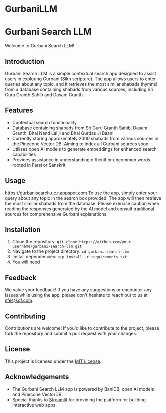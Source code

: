 # GurbaniLLM
# Gurbani Search LLM

Welcome to Gurbani Search LLM!

## Introduction
Gurbani Search LLM is a simple contextual search app designed to assist users in exploring Gurbani (Sikh scripture). The app allows users to enter queries about any topic, and it retrieves the most similar shabads (hymns) from a database containing shabads from various sources, including Sri Guru Granth Sahib and Dasam Granth.

## Features
- Contextual search functionality
- Database containing shabads from Sri Guru Granth Sahib, Dasam Granth, Bhai Nand Lal ji and Bhai Gurdas Ji Baani
- Currently storing approximately 2000 shabads from various sources in the Pinecone Vector DB. Aiming to index all Gurbani sources soon.
- Utilizes open AI models to generate embeddings for enhanced search capabilities
- Provides assistance in understanding difficult or uncommon words rooted in Farsi or Sanskrit

## Usage
https://gurbanisearch.uc.r.appspot.com
To use the app, simply enter your query about any topic in the search box provided. The app will then retrieve the most similar shabads from the database. Please exercise caution when reading the responses generated by the AI model and consult traditional sources for comprehensive Gurbani explanations.

## Installation
1. Clone the repository: `git clone https://github.com/your-username/gurbani-search-llm.git`
2. Navigate to the project directory: `cd gurbani-search-llm`
3. Install dependencies: `pip install -r requirements.txt`
4. You will need 

## Feedback
We value your feedback! If you have any suggestions or encounter any issues while using the app, please don't hesitate to reach out to us at sfe@sdf.com.

## Contributing
Contributions are welcome! If you'd like to contribute to the project, please fork the repository and submit a pull request with your changes.

## License
This project is licensed under the [MIT License](LICENSE).

## Acknowledgements
- The Gurbani Search LLM app is powered by BaniDB, open AI models and Pinecone VectorDB.
- Special thanks to [Streamlit](https://streamlit.io/) for providing the platform for building interactive web apps.
